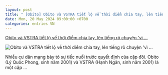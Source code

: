 ```yaml
---
layout: post
title: " [Obito] Obito và VSTRA tiết lộ về thời điểm chia tay, lên tiếng rõ chuyện 'vì ..."
date: Mon, 20 May 2024 09:00:00 +0700
categories: entries VN
---
```

[Obito và VSTRA tiết lộ về thời điểm chia tay, lên tiếng rõ chuyện 'vì ...](https://we25.vn/su-kien/obito-va-vstra-tiet-lo-ve-thoi-diem-chia-tay-len-tieng-ro-chuyen-vi-sung-ma-tan-361458)

![Obito và VSTRA tiết lộ về thời điểm chia tay, lên tiếng rõ chuyện 'vì ...](https://we25.vn/media2018/Img_News/2024/05/20/a2_20240520093248.png)

Nhiều cư dân mạng bày tỏ sự tiếc nuối trước quyết định của cặp đôi. Obito (Lý Quốc Phong, sinh năm 2001) và VSTRA (Hạnh Ngân, sinh năm 2001) là một cặp ...

